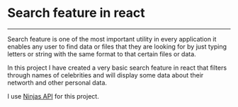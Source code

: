 # Search feature in react

____

Search feature is one of the most important utility in every application
it enables any user to find data or files that they are looking for by
just typing letters or string with the same format to that certain files or data.

In this project I have created a very basic search feature in react that filters through
names of celebrities and will display some data about their networth and other personal data.

I use [Ninjas API](https://api-ninjas.com/) for this project.
